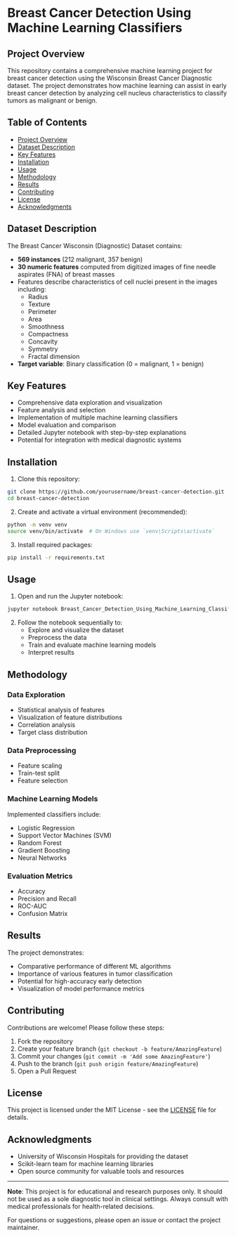 # Breast Cancer Detection Using Machine Learning Classifiers

## Project Overview

This repository contains a comprehensive machine learning project for breast cancer detection using the Wisconsin Breast Cancer Diagnostic dataset. The project demonstrates how machine learning can assist in early breast cancer detection by analyzing cell nucleus characteristics to classify tumors as malignant or benign.

## Table of Contents
- [Project Overview](#project-overview)
- [Dataset Description](#dataset-description)
- [Key Features](#key-features)
- [Installation](#installation)
- [Usage](#usage)
- [Methodology](#methodology)
- [Results](#results)
- [Contributing](#contributing)
- [License](#license)
- [Acknowledgments](#acknowledgments)

## Dataset Description

The Breast Cancer Wisconsin (Diagnostic) Dataset contains:
- **569 instances** (212 malignant, 357 benign)
- **30 numeric features** computed from digitized images of fine needle aspirates (FNA) of breast masses
- Features describe characteristics of cell nuclei present in the images including:
  - Radius
  - Texture
  - Perimeter
  - Area
  - Smoothness
  - Compactness
  - Concavity
  - Symmetry
  - Fractal dimension
- **Target variable**: Binary classification (0 = malignant, 1 = benign)

## Key Features

- Comprehensive data exploration and visualization
- Feature analysis and selection
- Implementation of multiple machine learning classifiers
- Model evaluation and comparison
- Detailed Jupyter notebook with step-by-step explanations
- Potential for integration with medical diagnostic systems

## Installation

1. Clone this repository:
```bash
git clone https://github.com/yourusername/breast-cancer-detection.git
cd breast-cancer-detection
```

2. Create and activate a virtual environment (recommended):
```bash
python -m venv venv
source venv/bin/activate  # On Windows use `venv\Scripts\activate`
```

3. Install required packages:
```bash
pip install -r requirements.txt
```

## Usage

1. Open and run the Jupyter notebook:
```bash
jupyter notebook Breast_Cancer_Detection_Using_Machine_Learning_Classifier.ipynb
```

2. Follow the notebook sequentially to:
   - Explore and visualize the dataset
   - Preprocess the data
   - Train and evaluate machine learning models
   - Interpret results

## Methodology

### Data Exploration
- Statistical analysis of features
- Visualization of feature distributions
- Correlation analysis
- Target class distribution

### Data Preprocessing
- Feature scaling
- Train-test split
- Feature selection

### Machine Learning Models
Implemented classifiers include:
- Logistic Regression
- Support Vector Machines (SVM)
- Random Forest
- Gradient Boosting
- Neural Networks

### Evaluation Metrics
- Accuracy
- Precision and Recall
- ROC-AUC
- Confusion Matrix

## Results

The project demonstrates:
- Comparative performance of different ML algorithms
- Importance of various features in tumor classification
- Potential for high-accuracy early detection
- Visualization of model performance metrics

## Contributing

Contributions are welcome! Please follow these steps:
1. Fork the repository
2. Create your feature branch (`git checkout -b feature/AmazingFeature`)
3. Commit your changes (`git commit -m 'Add some AmazingFeature'`)
4. Push to the branch (`git push origin feature/AmazingFeature`)
5. Open a Pull Request

## License

This project is licensed under the MIT License - see the [LICENSE](LICENSE) file for details.

## Acknowledgments

- University of Wisconsin Hospitals for providing the dataset
- Scikit-learn team for machine learning libraries
- Open source community for valuable tools and resources

---

**Note**: This project is for educational and research purposes only. It should not be used as a sole diagnostic tool in clinical settings. Always consult with medical professionals for health-related decisions.

For questions or suggestions, please open an issue or contact the project maintainer.
